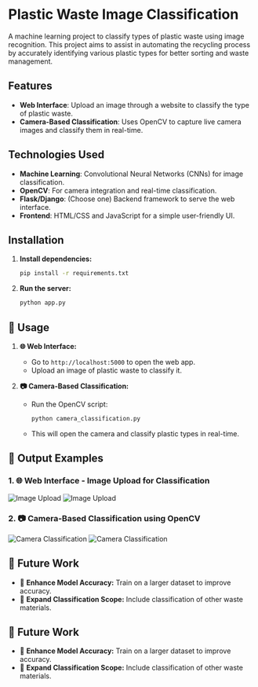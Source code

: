 # Plastic Waste Image Classification

A machine learning project to classify types of plastic waste using image recognition. This project aims to assist in automating the recycling process by accurately identifying various plastic types for better sorting and waste management.

## Features
- **Web Interface**: Upload an image through a website to classify the type of plastic waste.
- **Camera-Based Classification**: Uses OpenCV to capture live camera images and classify them in real-time.

## Technologies Used
- **Machine Learning**: Convolutional Neural Networks (CNNs) for image classification.
- **OpenCV**: For camera integration and real-time classification.
- **Flask/Django**: (Choose one) Backend framework to serve the web interface.
- **Frontend**: HTML/CSS and JavaScript for a simple user-friendly UI.

## Installation

1. **Install dependencies:**
   ```bash
   pip install -r requirements.txt

2. **Run the server:**
   ```bash
   python app.py


## 🚀 Usage

1. **🌐 Web Interface:**
   - Go to `http://localhost:5000` to open the web app.
   - Upload an image of plastic waste to classify it.

2. **📷 Camera-Based Classification:**
   - Run the OpenCV script:
     ```bash
     python camera_classification.py
     ```
   - This will open the camera and classify plastic types in real-time.

## 📸 Output Examples

### 1. 🌐 Web Interface - Image Upload for Classification

![Image Upload](https://github.com/nkxtyy/Plastic-waste-image-classification/blob/main/Screenshot%20(508).png)
![Image Upload](https://github.com/nkxtyy/Plastic-waste-image-classification/blob/main/Screenshot%20(506).png)

### 2. 📷 Camera-Based Classification using OpenCV

![Camera Classification](https://github.com/nkxtyy/Plastic-waste-image-classification/blob/main/Screenshot%20(501).png)
![Camera Classification](https://github.com/nkxtyy/Plastic-waste-image-classification/blob/main/Screenshot%20(499).png)


## 🔮 Future Work
- 🔹 **Enhance Model Accuracy:** Train on a larger dataset to improve accuracy.
- 🔹 **Expand Classification Scope:** Include classification of other waste materials.

## 🔮 Future Work
- 🔹 **Enhance Model Accuracy:** Train on a larger dataset to improve accuracy.
- 🔹 **Expand Classification Scope:** Include classification of other waste materials.



